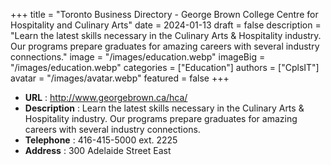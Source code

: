 +++
title = "Toronto Business Directory - George Brown College Centre for Hospitality and Culinary Arts"
date = 2024-01-13
draft = false
description = "Learn the latest skills necessary in the Culinary Arts & Hospitality industry. Our programs prepare graduates for amazing careers with several industry connections."
image = "/images/education.webp"
imageBig = "/images/education.webp"
categories = ["Education"]
authors = ["CplsIT"]
avatar = "/images/avatar.webp"
featured = false
+++


* **URL** :  http://www.georgebrown.ca/hca/
* **Description** : Learn the latest skills necessary in the Culinary Arts & Hospitality industry. Our programs prepare graduates for amazing careers with several industry connections.
* **Telephone** : 416-415-5000 ext. 2225
* **Address** : 300 Adelaide Street East